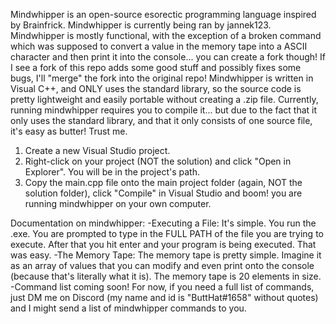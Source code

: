 Mindwhipper is an open-source esorectic programming language inspired by Brainfrick. Mindwhipper is currently being ran by jannek123.
Mindwhipper is mostly functional, with the exception of a broken command which was supposed to convert a value in the memory tape into a ASCII character and then print it into the console... you can create a fork though!
If I see a fork of this repo adds some good stuff and possibly fixes some bugs, I'll "merge" the fork into the original repo!
Mindwhipper is written in Visual C++, and ONLY uses the standard library, so the source code is pretty lightweight and easily portable without creating a .zip file.
Currently, running mindwhipper requires you to compile it... but due to the fact that it only uses the standard library, and that it only consists of one source file, it's easy as butter! Trust me.
1. Create a new Visual Studio project.
2. Right-click on your project (NOT the solution) and click "Open in Explorer". You will be in the project's path.
3. Copy the main.cpp file onto the main project folder (again, NOT the solution folder), click "Compile" in Visual Studio and boom! you are running mindwhipper on your own computer.

Documentation on mindwhipper:
-Executing a File:
It's simple. You run the .exe. You are prompted to type in the FULL PATH of the file you are trying to execute. After that you hit enter and your program is being executed. That was easy.
-The Memory Tape:
The memory tape is pretty simple. Imagine it as an array of values that you can modify and even print onto the console (because that's literally what it is). The memory tape is 20 elements in size. 
-Command list coming soon! For now, if you need a full list of commands, just DM me on Discord (my name and id is "ButtHat#1658" without quotes) and I might send a list of mindwhipper commands to you.
